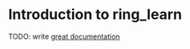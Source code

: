 # Introduction to ring_learn

TODO: write [great documentation](http://jacobian.org/writing/what-to-write/)
